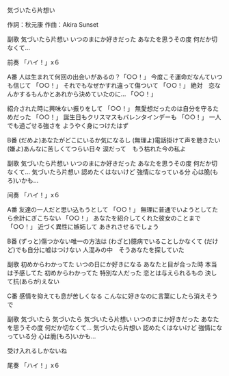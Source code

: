 気づいたら片想い

作詞：秋元康
作曲：Akira Sunset

副歌
気づいたら片想い
いつのまにか好きだった
あなたを思うその度
何だか切なくて…

前奏
「ハイ！」x６

A番
人は生まれて何回の出会いがあるの？「○○！」 
今度こそ運命だなんていつも信じて 「○○！」 
それでもなぜかすれ違って傷ついて 「○○！」 
絶対　恋なんかするもんかとあれから決めていたのに… 「○○！」 

紹介された時に興味ない振りをして 「○○！」 
無愛想だったのは自分を守るためだった 「○○！」 
誕生日もクリスマスもバレンタインデーも 「○○！」 
一人でも過ごせる強さを
ようやく身につけたはず

B番
(だめよ)あなたがどこにいるか気になるし
(無理よ)電話掛けて声を聴きたい
(嫌よ)あんなに苦しくてつらい日々
涙だって　もう枯れた今の私よ

副歌
気づいたら片想い
いつのまにか好きだった
あなたを思うその度
何だか切なくて…
気づいたら片想い
認めたくはないけど
強情になっている分
心は脆(もろ)いかも…

间奏
「ハイ！」x６

A番
友達の一人だと思い込もうとして 「○○！」 
無理に普通でいようとしてたら余計にぎこちない 「○○！」 
あなたを紹介してくれた彼女のことまで 「○○！」 
近づく異性に嫉妬して
あきれさせるでしょう

B番
(ずっと)傷つかない唯一の方法は
(わざと)臆病でいることしかなくて
(だけど)でも自分に嘘はつけない
人混みの中　そうあなたを探していた

副歌
初めからわかってた
いつの日にか好きになる
あなたと目が合った時
本当は予感してた
初めからわかってた
特別な人だった
恋とは与えられるもの
決して抗(あらが)えない

C番
感情を抑えても息が苦しくなる
こんなに好きなのに言葉にしたら消えそうで

副歌
気づいたら
気づいたら
気づいたら片想い
いつのまにか好きだった
あなたを思うその度
何だか切なくて…
気づいたら片想い
認めたくはないけど
強情になっている分
心は脆(もろ)いかも…

受け入れるしかないね

尾奏
「ハイ！」x６
